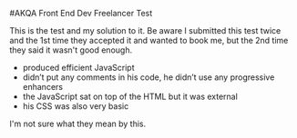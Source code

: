 #AKQA Front End Dev Freelancer Test

This is the test and my solution to it. Be aware I submitted this test twice and the 1st time they accepted it and wanted to book me, but the 2nd time they said it wasn't good enough.

* produced efficient JavaScript
* didn’t put any comments in his code, he didn’t use any progressive enhancers
* the JavaScript sat on top of the HTML but it was external
* his CSS was also very basic

I'm not sure what they mean by this.